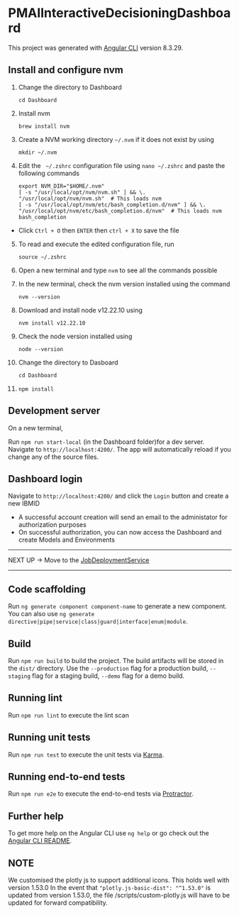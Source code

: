 # PMAIInteractiveDecisioningDashboard
This project was generated with [Angular CLI](https://github.com/angular/angular-cli) version 8.3.29.


## Install and configure nvm
1. Change the directory to Dashboard
    ```
    cd Dashboard
    ```
2. Install nvm
    ```
    brew install nvm
    ```
3. Create a NVM working directory `~/.nvm` if it does not exist by using
    ```
    mkdir ~/.nvm
    ```
4. Edit the ` ~/.zshrc` configuration file using `nano ~/.zshrc` and paste the following commands
    ```
    export NVM_DIR="$HOME/.nvm"
    [ -s "/usr/local/opt/nvm/nvm.sh" ] && \. "/usr/local/opt/nvm/nvm.sh"  # This loads nvm
    [ -s "/usr/local/opt/nvm/etc/bash_completion.d/nvm" ] && \. "/usr/local/opt/nvm/etc/bash_completion.d/nvm"  # This loads nvm bash_completion
    ```
- Click `Ctrl + O` then `ENTER` then `ctrl + X` to save the file
5. To read and execute the edited configuration file, run 
    ```
    source ~/.zshrc 
    ```
6. Open a new terminal and type `nvm` to see all the commands possible
7. In the new terminal, check the nvm version installed using the command
    ```
    nvm --version
    ```
7. Download and install node v12.22.10 using
    ```
    nvm install v12.22.10
    ```
8. Check the node version installed using
    ```
    node --version
    ```
9. Change the directory to Dasboard
    ```
    cd Dashboard
    ```

10. ```
    npm install
    ```

## Development server

On a new terminal,

Run `npm run start-local` (in the Dashboard folder)for a dev server. Navigate to `http://localhost:4200/`. The app will automatically reload if you change any of the source files.

## Dashboard login
Navigate to `http://localhost:4200/` and click the `Login` button and create a new IBMID

- A successful account creation will send an email to the administator for authorization purposes
- On successful authorization, you can now access the Dashboard and create Models and Environments

****
NEXT UP -> Move to the [JobDeploymentService](../JobDeploymentService/README.md)

****

## Code scaffolding

Run `ng generate component component-name` to generate a new component. You can also use `ng generate directive|pipe|service|class|guard|interface|enum|module`.

## Build

Run `npm run build` to build the project. The build artifacts will be stored in the `dist/` directory. Use the `--production` flag for a production build, `--staging` flag for a staging build, `--demo` flag for a demo build.
## Running lint

Run `npm run lint` to execute the lint scan

## Running unit tests

Run `npm run test` to execute the unit tests via [Karma](https://karma-runner.github.io).

## Running end-to-end tests

Run `npm run e2e` to execute the end-to-end tests via [Protractor](http://www.protractortest.org/).

## Further help

To get more help on the Angular CLI use `ng help` or go check out the [Angular CLI README](https://github.com/angular/angular-cli/blob/master/README.md).


## NOTE
We customised the plotly js to support additional icons. This holds well with version 1.53.0
In the event that ```"plotly.js-basic-dist": "^1.53.0"``` is updated from version 1.53.0, the file /scripts/custom-plotly.js will have to be updated for forward compatibility.
